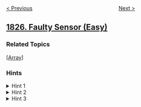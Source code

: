 <!--|This file generated by command(leetcode description); DO NOT EDIT.    |-->
<!--+----------------------------------------------------------------------+-->
<!--|@author    openset <openset.wang@gmail.com>                           |-->
<!--|@link      https://github.com/openset                                 |-->
<!--|@home      https://github.com/openset/leetcode                        |-->
<!--+----------------------------------------------------------------------+-->

[< Previous](../finding-mk-average "Finding MK Average")
　　　　　　　　　　　　　　　　
[Next >](../minimum-operations-to-make-the-array-increasing "Minimum Operations to Make the Array Increasing")

## [1826. Faulty Sensor (Easy)](https://leetcode.com/problems/faulty-sensor "")



### Related Topics
  [[Array](../../tag/array/README.md)]

### Hints
<details>
<summary>Hint 1</summary>
Check for a common prefix of the two arrays.
</details>

<details>
<summary>Hint 2</summary>
After this common prefix, there should be one array similar to the other but shifted by one.
</details>

<details>
<summary>Hint 3</summary>
If both arrays can be shifted, return -1.
</details>
